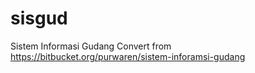 # sisgud
Sistem Informasi Gudang
Convert from https://bitbucket.org/purwaren/sistem-inforamsi-gudang
